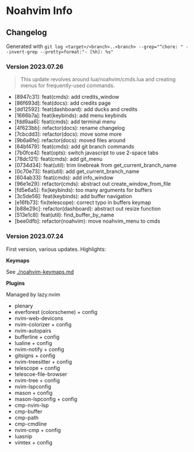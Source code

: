# Noahvim Info

## Changelog

Generated with `git log <target>/<branch>..<branch> --grep="^chore: " --invert-grep --pretty=format:"- [%h]: %s"`

### Version 2023.07.26

> This update revolves around lua/noahvim/cmds.lua and creating menus for frequently-used commands.

- [8947c31]: feat(cmds): add credits_window
- [86f693d]: feat(docs): add credits page
- [dd12592]: feat(dashboard): add ducks and credits
- [1666b7a]: feat(keybinds): add menu keybinds
- [fdd9aa6]: feat(cmds): add terminal menu
- [4f623bb]: refactor(docs): rename changelog
- [7cbcdd3]: refactor(docs): move some more
- [9b6a6fe]: refactor(docs): moved files around
- [64bf479]: feat(cmds): add git branch commands
- [7b0fce4]: feat(opts): switch javascript to use 2-space tabs
- [78dc121]: feat(cmds): add git_menu
- [0734d34]: feat(util): trim linebreak from get_current_branch_name
- [0c70e73]: feat(util): add get_current_branch_name
- [604ab33]: feat(cmds): add info_window
- [96e1e29]: refactor(cmds): abstract out create_window_from_file
- [fd5e6a5]: fix(keybinds): too many arguments for buffers
- [3c5de56]: feat(keybinds): add buffer navigation
- [e16fb73]: fix(telescope): correct typo in buffers keymap
- [b88e29c]: refactor(dashboard): abstract out resize function
- [513e1c8]: feat(util): find_buffer_by_name
- [bee0dfb]: refactor(noahvim): move noahvim_menu to cmds

### Version 2023.07.24

First version, various updates. Highlights:

**Keymaps**

See [./noahvim-keymaps.md](./noahvim-keymaps.md)

**Plugins**

Managed by lazy.nvim

- plenary
- everforest (colorscheme) + config
- nvim-web-devicons
- nvim-colorizer + config
- nvim-autopairs
- bufferline + config
- lualine + config
- nvim-notify + config
- gitsigns + config
- nvim-treesitter + config
- telescope + config
- telescoe-file-browser
- nvim-tree + config
- nvim-lspconfig
- mason + config
- mason-lspconfig + config
- cmp-nvim-lsp
- cmp-buffer
- cmp-path
- cmp-cmdline
- nvim-cmp + config
- luasnip
- vimtex + config
